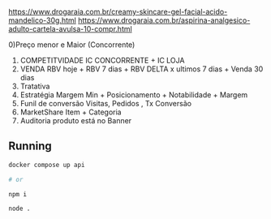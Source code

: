 https://www.drogaraia.com.br/creamy-skincare-gel-facial-acido-mandelico-30g.html
https://www.drogaraia.com.br/aspirina-analgesico-adulto-cartela-avulsa-10-compr.html



0)Preço menor e Maior (Concorrente)
1) COMPETITVIDADE 
 IC CONCORRENTE + IC LOJA
2) VENDA
 RBV hoje + RBV 7 dias + RBV DELTA x ultimos 7 dias + Venda 30 dias
3) Tratativa 
4) Estratégia
 Margem Min + Posicionamento + Notabilidade + Margem
5) Funil de conversão
 Visitas, Pedidos , Tx Conversão
6) MarketShare
Item + Categoria
7) Auditoria produto está no Banner

## Running

```bash
docker compose up api

# or

npm i

node .
```
